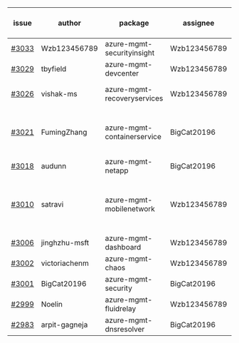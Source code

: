 | issue | author | package | assignee | bot advice | created date of issue | target release date | date from target |
| ------ | ------ | ------ | ------ | ------ | ------ | ------ | :-----: |
| [#3033](https://github.com/Azure/sdk-release-request/issues/3033) | Wzb123456789 | azure-mgmt-securityinsight | Wzb123456789 |  | 07-21 | 08-04 |  |
| [#3029](https://github.com/Azure/sdk-release-request/issues/3029) | tbyfield | azure-mgmt-devcenter | Wzb123456789 |  | 07-21 | 08-03 |  |
| [#3026](https://github.com/Azure/sdk-release-request/issues/3026) | vishak-ms | azure-mgmt-recoveryservices | Wzb123456789 | close to release date.  | 07-21 | 07-25 | 0 |
| [#3021](https://github.com/Azure/sdk-release-request/issues/3021) | FumingZhang | azure-mgmt-containerservice | BigCat20196 | new comment. close to release date.  | 07-21 | 07-25 | 0 |
| [#3018](https://github.com/Azure/sdk-release-request/issues/3018) | audunn | azure-mgmt-netapp | BigCat20196 |  | 07-20 | 07-22 |  |
| [#3010](https://github.com/Azure/sdk-release-request/issues/3010) | satravi | azure-mgmt-mobilenetwork | Wzb123456789 | new comment. close to release date.  on time | 07-19 | 07-27 | 1 |
| [#3006](https://github.com/Azure/sdk-release-request/issues/3006) | jinghzhu-msft | azure-mgmt-dashboard | Wzb123456789 |  | 07-19 | 08-08 |  |
| [#3002](https://github.com/Azure/sdk-release-request/issues/3002) | victoriachenm | azure-mgmt-chaos | Wzb123456789 |  | 07-18 | 07-20 |  |
| [#3001](https://github.com/Azure/sdk-release-request/issues/3001) | BigCat20196 | azure-mgmt-security | BigCat20196 |  | 07-18 | 08-01 |  |
| [#2999](https://github.com/Azure/sdk-release-request/issues/2999) | Noelin | azure-mgmt-fluidrelay | Wzb123456789 |  | 07-14 | 08-01 |  |
| [#2983](https://github.com/Azure/sdk-release-request/issues/2983) | arpit-gagneja | azure-mgmt-dnsresolver | BigCat20196 |  | 07-05 | 09-30 |  |
